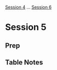 [Session 4](/Sessions/Session4.md) ... [Session 6](/Sessions/Session6.md)

# Session 5

## Prep

## Table Notes

